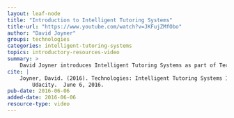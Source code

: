 ```yaml
---
layout: leaf-node
title: "Introduction to Intelligent Tutoring Systems"
title-url: "https://www.youtube.com/watch?v=JKFujZMfObo"
author: "David Joyner"
groups: technologies
categories: intelligent-tutoring-systems
topics: introductory-resources-video
summary: >
    David Joyner introduces Intelligent Tutoring Systems as part of Technologies.
cite: |
    Joyner, David. (2016). Technologies: Intelligent Tutoring Systems Introductory Video.
        Udacity.  June 6, 2016.
pub-date: 2016-06-06
added-date: 2016-06-06
resource-type: video
---
```

